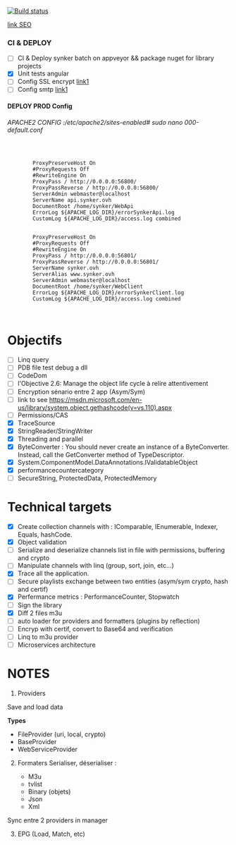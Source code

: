 ﻿[![Build status](https://ci.appveyor.com/api/projects/status/9drbo0ty6whivq12?svg=true)](https://ci.appveyor.com/project/Fazzani/synker2)

[link SEO](https://github.com/angular/universal/tree/master/modules/aspnetcore-engine)
### CI & DEPLOY

- [ ] CI & Deploy synker batch on appveyor && package nuget for library projects
- [x] Unit tests angular
- [ ] Config SSL encrypt [link1](https://certbot.eff.org/#debianstretch-other)
- [ ] Config smtp [link1](https://wiki.debian-fr.xyz/Configuration_d%27un_serveur_mail_avec_Postfix)
 
#### DEPLOY PROD Config
###### APACHE2 CONFIG :/etc/apache2/sites-enabled# sudo nano 000-default.conf
<pre>
<code>
<VirtualHost *:80>
        ProxyPreserveHost On
        #ProxyRequests Off
        #RewriteEngine On
        ProxyPass / http://0.0.0.0:56800/
        ProxyPassReverse / http://0.0.0.0:56800/
        ServerAdmin webmaster@localhost
        ServerName api.synker.ovh
        DocumentRoot /home/synker/WebApi
        ErrorLog ${APACHE_LOG_DIR}/errorSynkerApi.log
        CustomLog ${APACHE_LOG_DIR}/access.log combined
</VirtualHost>
<VirtualHost *:80>
        ProxyPreserveHost On
        #ProxyRequests Off
        #RewriteEngine On
        ProxyPass / http://0.0.0.0:56801/
        ProxyPassReverse / http://0.0.0.0:56801/
        ServerName synker.ovh
        ServerAlias www.synker.ovh
        ServerAdmin webmaster@localhost
        DocumentRoot /home/synker/WebClient
        ErrorLog ${APACHE_LOG_DIR}/errorSynkerClient.log
        CustomLog ${APACHE_LOG_DIR}/access.log combined
</VirtualHost>
</code>
</pre>



Objectifs
=========
- [ ] Linq query
- [ ] PDB file test debug a dll
- [ ] CodeDom
- [ ] l'Objective 2.6: Manage the object life cycle à relire attentivement
- [ ] Encryption sénario entre 2 app (Asym/Sym)
- [ ] link to see https://msdn.microsoft.com/en-us/library/system.object.gethashcode(v=vs.110).aspx
- [ ] Permissions/CAS
- [x] TraceSource
- [x] StringReader/StringWriter
- [x] Threading and parallel
- [x] ByteConverter : You should never create an instance of a ByteConverter. Instead, call the GetConverter method of TypeDescriptor.
- [x] System.ComponentModel.DataAnnotations.IValidatableObject
- [x] performancecountercategory
- [ ] SecureString, ProtectedData, ProtectedMemory

Technical targets
=================
- [x] Create collection channels with : IComparable, IEnumerable, Indexer, Equals, hashCode.
- [x] Object validation
- [ ] Serialize and deserialize channels list in file with permissions, buffering and crypto
- [ ] Manipulate channels with linq (group, sort, join, etc...)
- [x] Trace all the application.
- [ ] Secure playlists exchange between two entities (asym/sym crypto, hash and certif)
- [x] Perfermance metrics : PerformanceCounter, Stopwatch
- [ ] Sign the library
- [x] Diff 2 files m3u
- [ ] auto loader for providers and formatters (plugins by reflection)
- [ ] Encryp with certif, convert to Base64 and verification
- [ ] Linq to m3u provider
- [ ] Microservices architecture

NOTES
=====

1) Providers

Save and load data

**Types** 

- FileProvider (uri, local, crypto)
- BaseProvider			
- WebServiceProvider
				
2) Formaters
Serialiser, déserialiser : 

   - M3u
   - tvlist
   - Binary (objets)
   - Json
   - Xml
		 
Sync entre 2 providers in manager

3) EPG (Load, Match, etc)
